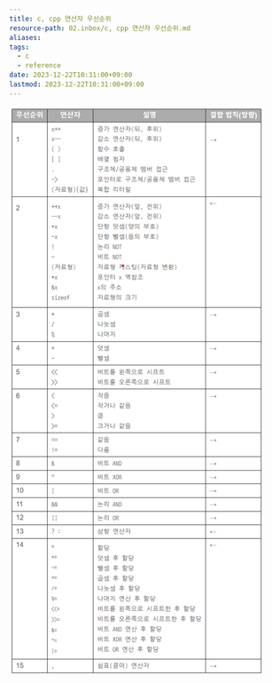 ```yaml
---
title: c, cpp 연산자 우선순위
resource-path: 02.inbox/c, cpp 연산자 우선순위.md
aliases:
tags:
  - c
  - reference
date: 2023-12-22T10:31:00+09:00
lastmod: 2023-12-22T10:31:00+09:00
---
```

![c 연산자 우선순위-20231222103216](../08.media/20231222103216.png)

[](https://learn.microsoft.com/ko-kr/cpp/c-language/precedence-and-order-of-evaluation?view=msvc-170#precedence-and-associativity-of-c-operators)
[](https://learn.microsoft.com/ko-kr/cpp/cpp/cpp-built-in-operators-precedence-and-associativity?view=msvc-170#c-operator-precedence-and-associativity-table)
